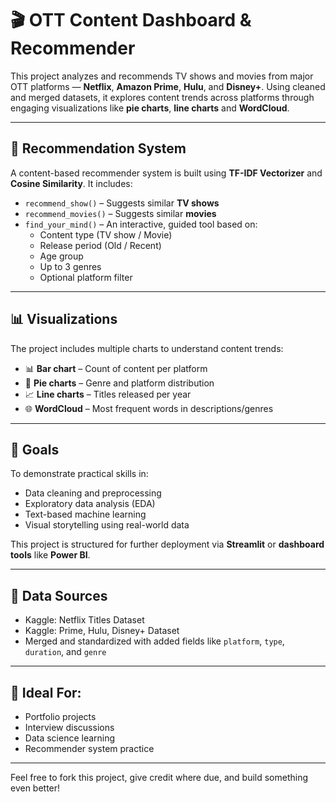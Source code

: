 # 🎬 OTT Content Dashboard & Recommender

This project analyzes and recommends TV shows and movies from major OTT platforms — **Netflix**, **Amazon Prime**, **Hulu**, and **Disney+**. Using cleaned and merged datasets, it explores content trends across platforms through engaging visualizations like **pie charts**, **line charts** and **WordCloud**.

---

## 🤖 Recommendation System

A content-based recommender system is built using **TF-IDF Vectorizer** and **Cosine Similarity**. It includes:

- `recommend_show()` – Suggests similar **TV shows**
- `recommend_movies()` – Suggests similar **movies**
- `find_your_mind()` – An interactive, guided tool based on:
  - Content type (TV show / Movie)
  - Release period (Old / Recent)
  - Age group
  - Up to 3 genres
  - Optional platform filter

---

## 📊 Visualizations

The project includes multiple charts to understand content trends:

- 📊 **Bar chart** – Count of content per platform  
- 🥧 **Pie charts** – Genre and platform distribution  
- 📈 **Line charts** – Titles released per year  
- 🌐 **WordCloud** – Most frequent words in descriptions/genres 

---

## 🎯 Goals

To demonstrate practical skills in:

- Data cleaning and preprocessing
- Exploratory data analysis (EDA)
- Text-based machine learning
- Visual storytelling using real-world data

This project is structured for further deployment via **Streamlit** or **dashboard tools** like **Power BI**.

---

## 📂 Data Sources

- Kaggle: Netflix Titles Dataset  
- Kaggle: Prime, Hulu, Disney+ Dataset  
- Merged and standardized with added fields like `platform`, `type`, `duration`, and `genre`

---

## 🧠 Ideal For:

- Portfolio projects  
- Interview discussions  
- Data science learning  
- Recommender system practice  

---
Feel free to fork this project, give credit where due, and build something even better!
